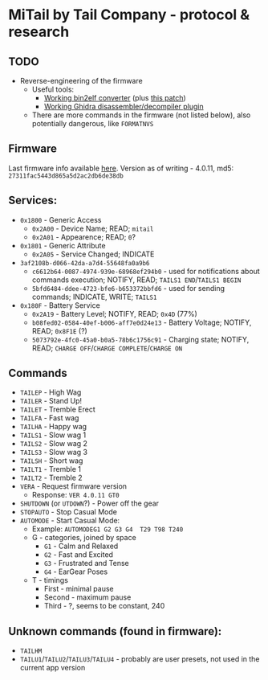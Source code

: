 # MiTail by Tail Company - protocol & research

## TODO
- Reverse-engineering of the firmware
    - Useful tools:
        - [Working bin2elf converter](https://github.com/yawor/esp32_image_parser/tree/app_image) (plus [this patch](https://github.com/tenable/esp32_image_parser/pull/11.patch))
        - [Working Ghidra disassembler/decompiler plugin](https://github.com/Ebiroll/ghidra-xtensa)
    - There are more commands in the firmware (not listed below), also potentially dangerous, like `FORMATNVS`

## Firmware
Last firmware info available [here](https://thetailcompany.com/fw/mitail).
Version as of writing - 4.0.11, md5: `27311fac5443d865a5d2ac2db6de38db`

## Services:
- `0x1800` - Generic Access
    - `0x2A00` - Device Name; READ; `mitail`
    - `0x2A01` - Appearence; READ; `0`?
- `0x1801` - Generic Attribute
    - `0x2A05` - Service Changed; INDICATE
- `3af2108b-d066-42da-a7d4-55648fa0a9b6`
    - `c6612b64-0087-4974-939e-68968ef294b0` - used for notifications about commands execution; NOTIFY, READ; `TAILS1 END`/`TAILS1 BEGIN`
    - `5bfd6484-ddee-4723-bfe6-b653372bbfd6` - used for sending commands; INDICATE, WRITE; `TAILS1`
- `0x180F` - Battery Service
    - `0x2A19` - Battery Level; NOTIFY, READ; `0x4D` (77%)
    - `b08fed02-0584-40ef-b006-aff7e0d24e13` - Battery Voltage; NOTIFY, READ; `0x8F1E` (?)
    - `5073792e-4fc0-45a0-b0a5-78b6c1756c91` - Charging state; NOTIFY, READ; `CHARGE OFF`/`CHARGE COMPLETE`/`CHARGE ON`

## Commands
- `TAILEP` - High Wag
- `TAILER` - Stand Up!
- `TAILET` - Tremble Erect
- `TAILFA` - Fast wag
- `TAILHA` - Happy wag
- `TAILS1` - Slow wag 1
- `TAILS2` - Slow wag 2
- `TAILS3` - Slow wag 3
- `TAILSH` - Short wag
- `TAILT1` - Tremble 1
- `TAILT2` - Tremble 2
- `VERA` - Request firmware version
    - Response: `VER 4.0.11 GT0`
- `SHUTDOWN` (or `UTDOWN`?) - Power off the gear
- `STOPAUTO` - Stop Casual Mode
- `AUTOMODE` - Start Casual Mode:
    - Example: `AUTOMODEG1 G2 G3 G4  T29 T98 T240`
    - G - categories, joined by space
        - `G1` - Calm and Relaxed
        - `G2` - Fast and Excited
        - `G3` - Frustrated and Tense
        - `G4` - EarGear Poses
    - T - timings
        - First - minimal pause
        - Second - maximum pause
        - Third - ?, seems to be constant, 240

## Unknown commands (found in firmware):
- `TAILHM`
- `TAILU1`/`TAILU2`/`TAILU3`/`TAILU4` - probably are user presets, not used in the current app version
